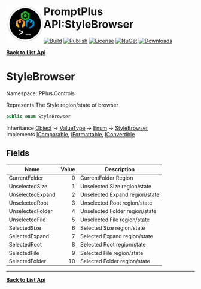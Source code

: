 # <img align="left" width="100" height="100" src="../images/icon.png">PromptPlus API:StyleBrowser 

[![Build](https://github.com/FRACerqueira/PromptPlus/workflows/Build/badge.svg)](https://github.com/FRACerqueira/PromptPlus/actions/workflows/build.yml)
[![Publish](https://github.com/FRACerqueira/PromptPlus/actions/workflows/publish.yml/badge.svg)](https://github.com/FRACerqueira/PromptPlus/actions/workflows/publish.yml)
[![License](https://img.shields.io/badge/License-MIT-brightgreen.svg)](https://github.com/FRACerqueira/PromptPlus/blob/master/LICENSE)
[![NuGet](https://img.shields.io/nuget/v/PromptPlus)](https://www.nuget.org/packages/PromptPlus/)
[![Downloads](https://img.shields.io/nuget/dt/PromptPlus)](https://www.nuget.org/packages/PromptPlus/)

[**Back to List Api**](./apis.md)

# StyleBrowser

Namespace: PPlus.Controls

Represents The Style region/state of browser

```csharp
public enum StyleBrowser
```

Inheritance [Object](https://docs.microsoft.com/en-us/dotnet/api/system.object) → [ValueType](https://docs.microsoft.com/en-us/dotnet/api/system.valuetype) → [Enum](https://docs.microsoft.com/en-us/dotnet/api/system.enum) → [StyleBrowser](./pplus.controls.stylebrowser.md)<br>
Implements [IComparable](https://docs.microsoft.com/en-us/dotnet/api/system.icomparable), [IFormattable](https://docs.microsoft.com/en-us/dotnet/api/system.iformattable), [IConvertible](https://docs.microsoft.com/en-us/dotnet/api/system.iconvertible)

## Fields

| Name | Value | Description |
| --- | --: | --- |
| CurrentFolder | 0 | CurrentFolder Region |
| UnselectedSize | 1 | Unselected Size region/state |
| UnselectedExpand | 2 | Unselected Expand region/state |
| UnselectedRoot | 3 | Unselected Root region/state |
| UnselectedFolder | 4 | Unselected Folder region/state |
| UnselectedFile | 5 | Unselected File region/state |
| SelectedSize | 6 | Selected Size region/state |
| SelectedExpand | 7 | Selected Expand region/state |
| SelectedRoot | 8 | Selected Root region/state |
| SelectedFile | 9 | Selected File region/state |
| SelectedFolder | 10 | Selected Folder region/state |


- - -
[**Back to List Api**](./apis.md)
